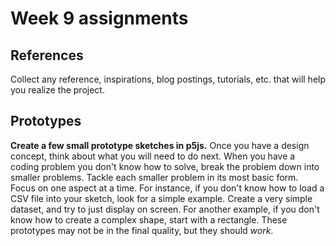 # Week 9 assignments

## References
Collect any reference, inspirations, blog postings, tutorials, etc. that will help you realize the project.

## Prototypes
**Create a few small prototype sketches in p5js.** Once you have a design concept, think about what you will need to do next. When you have a coding problem you don't know how to solve, break the problem down into smaller problems. Tackle each smaller problem in its most basic form. Focus on one aspect at a time. For instance, if you don't know how to load a CSV file into your sketch, look for a simple example. Create a very simple dataset, and try to just display on screen. For another example, if you don't know how to create a complex shape, start with a rectangle. These prototypes may not be in the final quality, but they should *work*.

